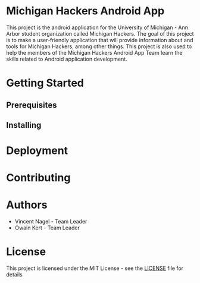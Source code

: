 # Michigan Hackers Android App
This project is the android application for the University of Michigan - Ann Arbor student organization called Michigan Hackers.
The goal of this project is to make a user-friendly application that will provide information about and tools for Michigan Hackers, among other things.
This project is also used to help the members of the Michigan Hackers Android App Team learn the skills related to Android application development.

# Getting Started

## Prerequisites

## Installing

# Deployment

# Contributing

# Authors
* Vincent Nagel - Team Leader
* Owain Kert - Team Leader

# License
This project is licensed under the MIT License - see the [LICENSE](/LICENSE) file for details
